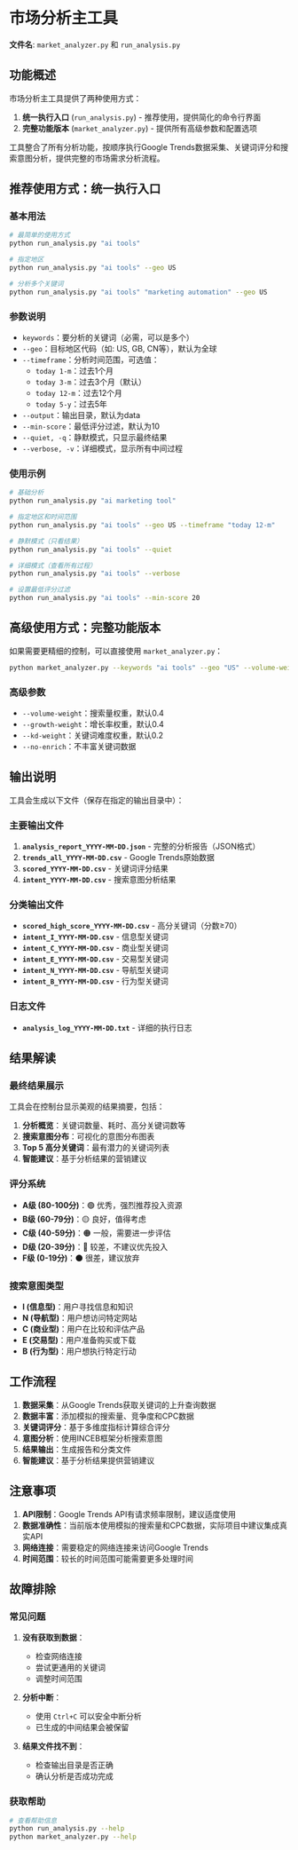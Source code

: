 # 市场分析主工具

**文件名**: `market_analyzer.py` 和 `run_analysis.py`

## 功能概述

市场分析主工具提供了两种使用方式：

1. **统一执行入口** (`run_analysis.py`) - 推荐使用，提供简化的命令行界面
2. **完整功能版本** (`market_analyzer.py`) - 提供所有高级参数和配置选项

工具整合了所有分析功能，按顺序执行Google Trends数据采集、关键词评分和搜索意图分析，提供完整的市场需求分析流程。

## 推荐使用方式：统一执行入口

### 基本用法

```bash
# 最简单的使用方式
python run_analysis.py "ai tools"

# 指定地区
python run_analysis.py "ai tools" --geo US

# 分析多个关键词
python run_analysis.py "ai tools" "marketing automation" --geo US
```

### 参数说明

- `keywords`：要分析的关键词（必需，可以是多个）
- `--geo`：目标地区代码（如: US, GB, CN等），默认为全球
- `--timeframe`：分析时间范围，可选值：
  - `today 1-m`：过去1个月
  - `today 3-m`：过去3个月（默认）
  - `today 12-m`：过去12个月
  - `today 5-y`：过去5年
- `--output`：输出目录，默认为data
- `--min-score`：最低评分过滤，默认为10
- `--quiet, -q`：静默模式，只显示最终结果
- `--verbose, -v`：详细模式，显示所有中间过程

### 使用示例

```bash
# 基础分析
python run_analysis.py "ai marketing tool"

# 指定地区和时间范围
python run_analysis.py "ai tools" --geo US --timeframe "today 12-m"

# 静默模式（只看结果）
python run_analysis.py "ai tools" --quiet

# 详细模式（查看所有过程）
python run_analysis.py "ai tools" --verbose

# 设置最低评分过滤
python run_analysis.py "ai tools" --min-score 20
```

## 高级使用方式：完整功能版本

如果需要更精细的控制，可以直接使用 `market_analyzer.py`：

```bash
python market_analyzer.py --keywords "ai tools" --geo "US" --volume-weight 0.5 --growth-weight 0.3 --kd-weight 0.2
```

### 高级参数

- `--volume-weight`：搜索量权重，默认0.4
- `--growth-weight`：增长率权重，默认0.4
- `--kd-weight`：关键词难度权重，默认0.2
- `--no-enrich`：不丰富关键词数据

## 输出说明

工具会生成以下文件（保存在指定的输出目录中）：

### 主要输出文件

1. **`analysis_report_YYYY-MM-DD.json`** - 完整的分析报告（JSON格式）
2. **`trends_all_YYYY-MM-DD.csv`** - Google Trends原始数据
3. **`scored_YYYY-MM-DD.csv`** - 关键词评分结果
4. **`intent_YYYY-MM-DD.csv`** - 搜索意图分析结果

### 分类输出文件

- **`scored_high_score_YYYY-MM-DD.csv`** - 高分关键词（分数≥70）
- **`intent_I_YYYY-MM-DD.csv`** - 信息型关键词
- **`intent_C_YYYY-MM-DD.csv`** - 商业型关键词
- **`intent_E_YYYY-MM-DD.csv`** - 交易型关键词
- **`intent_N_YYYY-MM-DD.csv`** - 导航型关键词
- **`intent_B_YYYY-MM-DD.csv`** - 行为型关键词

### 日志文件

- **`analysis_log_YYYY-MM-DD.txt`** - 详细的执行日志

## 结果解读

### 最终结果展示

工具会在控制台显示美观的结果摘要，包括：

1. **分析概览**：关键词数量、耗时、高分关键词数等
2. **搜索意图分布**：可视化的意图分布图表
3. **Top 5 高分关键词**：最有潜力的关键词列表
4. **智能建议**：基于分析结果的营销建议

### 评分系统

- **A级 (80-100分)**：🟢 优秀，强烈推荐投入资源
- **B级 (60-79分)**：🟡 良好，值得考虑
- **C级 (40-59分)**：🟠 一般，需要进一步评估
- **D级 (20-39分)**：🔴 较差，不建议优先投入
- **F级 (0-19分)**：⚫ 很差，建议放弃

### 搜索意图类型

- **I (信息型)**：用户寻找信息和知识
- **N (导航型)**：用户想访问特定网站
- **C (商业型)**：用户在比较和评估产品
- **E (交易型)**：用户准备购买或下载
- **B (行为型)**：用户想执行特定行动

## 工作流程

1. **数据采集**：从Google Trends获取关键词的上升查询数据
2. **数据丰富**：添加模拟的搜索量、竞争度和CPC数据
3. **关键词评分**：基于多维度指标计算综合评分
4. **意图分析**：使用INCEB框架分析搜索意图
5. **结果输出**：生成报告和分类文件
6. **智能建议**：基于分析结果提供营销建议

## 注意事项

1. **API限制**：Google Trends API有请求频率限制，建议适度使用
2. **数据准确性**：当前版本使用模拟的搜索量和CPC数据，实际项目中建议集成真实API
3. **网络连接**：需要稳定的网络连接来访问Google Trends
4. **时间范围**：较长的时间范围可能需要更多处理时间

## 故障排除

### 常见问题

1. **没有获取到数据**：
   - 检查网络连接
   - 尝试更通用的关键词
   - 调整时间范围

2. **分析中断**：
   - 使用 `Ctrl+C` 可以安全中断分析
   - 已生成的中间结果会被保留

3. **结果文件找不到**：
   - 检查输出目录是否正确
   - 确认分析是否成功完成

### 获取帮助

```bash
# 查看帮助信息
python run_analysis.py --help
python market_analyzer.py --help